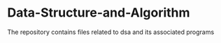 # Data-Structure-and-Algorithm
The repository contains files related to dsa and its associated programs
